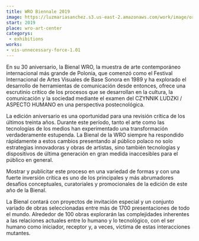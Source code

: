 ```yaml
---
title: WRO Biennale 2019
image: https://luzmariasanchez.s3.us-east-2.amazonaws.com/work/image/original/wro-bienal.png
start: 2019
place: wro-art-center
categorys:
 - exhibitions
works: 
- vis-unnecessary-force-1.01
---
```


En su 30 aniversario, la Bienal WRO, la muestra de arte contemporáneo internacional más grande de Polonia<!--más-->, que comenzó como el Festival Internacional de Artes Visuales de Base Sonora en 1989 y ha explorado el desarrollo de herramientas de comunicación desde entonces, ofrece una escrutinio crítico de los procesos que se desarrollan en la cultura, la comunicación y la sociedad mediante el examen del CZYNNIK LUDZKI / ASPECTO HUMANO en una perspectiva postecnológica.

La edición aniversario es una oportunidad para una revisión crítica de los últimos treinta años. Durante este período, tanto el arte como las tecnologías de los medios han experimentado una transformación verdaderamente estupenda. La Bienal de la WRO siempre ha respondido rápidamente a estos cambios presentando al público polaco no solo estrategias innovadoras y obras de artistas, sino también tecnologías y dispositivos de última generación en gran medida inaccesibles para el público en general.

Mostrar y publicitar este proceso en una variedad de formas y con una fuerte inversión crítica es uno de los principales y más abrumadores desafíos conceptuales, curatoriales y promocionales de la edición de este año de la Bienal.

La Bienal contará con proyectos de invitación especial y un conjunto variado de obras seleccionadas entre más de 1700 presentaciones de todo el mundo. Alrededor de 100 obras explorarán las complejidades inherentes a las relaciones actuales entre lo humano y lo tecnológico, con el ser humano como iniciador, receptor y, a veces, víctima de estas interacciones mutantes.